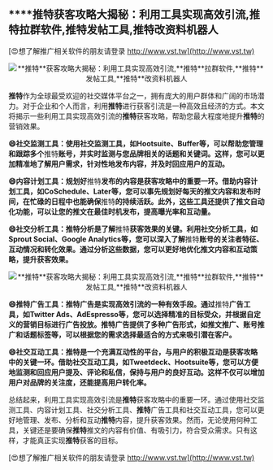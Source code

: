 ## ****推特**获客攻略大揭秘：利用工具实现高效引流,**推特**拉群软件,**推特**发帖工具,**推特**改资料机器人**

[😍想了解推广相关软件的朋友请登录 http://www.vst.tw](http://www.vst.tw)

 <center><img src="https://vst.tw/MP4/tuiguang/png/5.png" alt="**推特**获客攻略大揭秘：利用工具实现高效引流,**推特**拉群软件,**推特**发帖工具,**推特**改资料机器人"></center>

**推特**作为全球最受欢迎的社交媒体平台之一，拥有庞大的用户群体和广阔的市场潜力。对于企业和个人而言，利用**推特**进行获客引流是一种高效且经济的方式。本文将揭示一些利用工具实现高效引流的**推特**获客攻略，帮助您最大程度地提升**推特**的营销效果。

**😄社交监测工具：使用社交监测工具，如Hootsuite、Buffer等，可以帮助您管理和跟踪多个**推特**账号，并实时监测与您品牌相关的话题和关键词。这样，您可以更加精准地了解用户需求，针对性地发布内容，并及时回应用户的互动。**

**😄内容计划工具：规划好**推特**发布的内容是获客攻略中的重要一环。借助内容计划工具，如CoSchedule、Later等，您可以事先规划好每天的推文内容和发布时间，在忙碌的日程中也能确保**推特**的持续活跃。此外，这些工具还提供了推文自动化功能，可以让您的推文在最佳时机发布，提高曝光率和互动量。**

**😄社交分析工具：**推特**分析是了解**推特**获客效果的关键。利用社交分析工具，如Sprout Social、Google Analytics等，您可以深入了解**推特**账号的关注者特征、互动情况和转化效果。通过分析这些数据，您可以更好地优化推文内容和互动策略，提升获客效果。**

 <center><img src="https://vst.tw/MP4/tuiguang/png/0.png" alt="**推特**获客攻略大揭秘：利用工具实现高效引流,**推特**拉群软件,**推特**发帖工具,**推特**改资料机器人"></center>

**😄**推特**广告工具：**推特**广告是实现高效引流的一种有效手段。通过**推特**广告工具，如Twitter Ads、AdEspresso等，您可以选择精准的目标受众，并根据自定义的营销目标进行广告投放。**推特**广告提供了多种广告形式，如推文推广、账号推广和话题标签等，可以根据您的需求选择最适合的方式来吸引潜在客户。**

**😄社交互动工具：**推特**是一个充满互动性的平台，与用户的积极互动是获客攻略中的关键一环。借助社交互动工具，如Tweetdeck、Hootsuite等，您可以方便地监测和回应用户提及、评论和私信，保持与用户的良好互动。这样不仅可以增加用户对品牌的关注度，还能提高用户转化率。**

总结起来，利用工具实现高效引流是**推特**获客攻略中的重要一环。通过使用社交监测工具、内容计划工具、社交分析工具、**推特**广告工具和社交互动工具，您可以更好地管理、发布、分析和互动**推特**内容，提升获客效果。然而，无论使用何种工具，关键还是要确保**推特**推文的内容有价值、有吸引力，符合受众需求。只有这样，才能真正实现**推特**获客的目标。

[😍想了解推广相关软件的朋友请登录 http://www.vst.tw](http://www.vst.tw)



